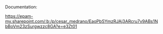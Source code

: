 Documentation:

https://epam-my.sharepoint.com/:b:/p/cesar_medrano/EaoPbSYmzRJAj3ARcru7v9ABs1NbBoVm23zSurgwzzc8GA?e=e3Zt01
